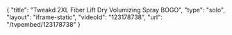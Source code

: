 {
    "title": "Tweakd 2XL Fiber Lift Dry Volumizing Spray BOGO",
    "type": "solo",
    "layout": "iframe-static",
    "videoId": "123178738",
    "url": "\/tvpembed\/123178738"
}